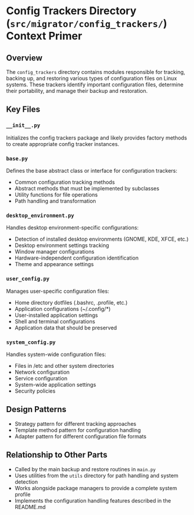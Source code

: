 # Config Trackers Directory (`src/migrator/config_trackers/`) Context Primer

## Overview
The `config_trackers` directory contains modules responsible for tracking, backing up, and restoring various types of configuration files on Linux systems. These trackers identify important configuration files, determine their portability, and manage their backup and restoration.

## Key Files

### `__init__.py`
Initializes the config trackers package and likely provides factory methods to create appropriate config tracker instances.

### `base.py`
Defines the base abstract class or interface for configuration trackers:
- Common configuration tracking methods
- Abstract methods that must be implemented by subclasses
- Utility functions for file operations
- Path handling and transformation

### `desktop_environment.py`
Handles desktop environment-specific configurations:
- Detection of installed desktop environments (GNOME, KDE, XFCE, etc.)
- Desktop environment settings tracking
- Window manager configurations
- Hardware-independent configuration identification
- Theme and appearance settings

### `user_config.py`
Manages user-specific configuration files:
- Home directory dotfiles (.bashrc, .profile, etc.)
- Application configurations (~/.config/*)
- User-installed application settings
- Shell and terminal configurations
- Application data that should be preserved

### `system_config.py`
Handles system-wide configuration files:
- Files in /etc and other system directories
- Network configuration
- Service configuration
- System-wide application settings
- Security policies

## Design Patterns
- Strategy pattern for different tracking approaches
- Template method pattern for configuration handling
- Adapter pattern for different configuration file formats

## Relationship to Other Parts
- Called by the main backup and restore routines in `main.py`
- Uses utilities from the `utils` directory for path handling and system detection
- Works alongside package managers to provide a complete system profile
- Implements the configuration handling features described in the README.md 